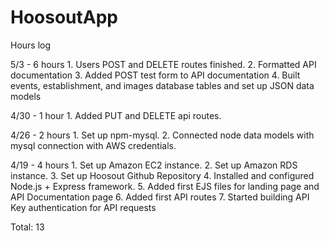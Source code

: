 # HoosoutApp

Hours log

5/3 - 6 hours
	1. Users POST and DELETE routes finished.
	2. Formatted API documentation
	3. Added POST test form to API documentation
	4. Built events, establishment, and images database tables and set up JSON data models

4/30 - 1 hour
	1. Added PUT and DELETE api routes.

4/26 - 2 hours
	1. Set up npm-mysql.
	2. Connected node data models with mysql connection with AWS credentials.

4/19 - 4 hours
	1. Set up Amazon EC2 instance.
	2. Set up Amazon RDS instance.
	3. Set up Hoosout Github Repository
	4. Installed and configured Node.js + Express framework.
	5. Added first EJS files for landing page and API Documentation page
	6. Added first API routes
	7. Started building API Key authentication for API requests


Total: 13
